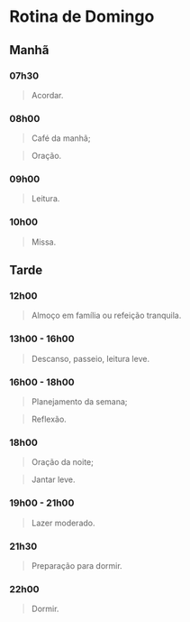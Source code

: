 # Rotina de Domingo

## Manhã

### **07h30**

> Acordar.

### **08h00**

> Café da manhã;

> Oração.

### **09h00**

> Leitura.

### **10h00**

> Missa.

## Tarde

### **12h00**

> Almoço em família ou refeição tranquila.

### **13h00 - 16h00**

> Descanso, passeio, leitura leve.

### **16h00 - 18h00**

> Planejamento da semana;

> Reflexão.

### **18h00**

> Oração da noite;

> Jantar leve.

### **19h00 - 21h00**

> Lazer moderado.

### **21h30**

> Preparação para dormir.

### **22h00**

> Dormir.
